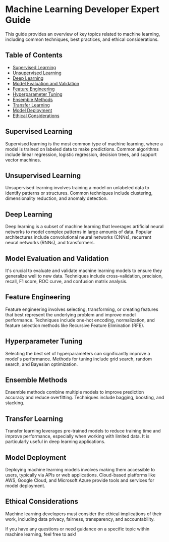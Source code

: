 # Machine Learning Developer Expert Guide

This guide provides an overview of key topics related to machine learning, including common techniques, best practices, and ethical considerations.

## Table of Contents
- [Supervised Learning](#supervised-learning)
- [Unsupervised Learning](#unsupervised-learning)
- [Deep Learning](#deep-learning)
- [Model Evaluation and Validation](#model-evaluation-and-validation)
- [Feature Engineering](#feature-engineering)
- [Hyperparameter Tuning](#hyperparameter-tuning)
- [Ensemble Methods](#ensemble-methods)
- [Transfer Learning](#transfer-learning)
- [Model Deployment](#model-deployment)
- [Ethical Considerations](#ethical-considerations)

## Supervised Learning
Supervised learning is the most common type of machine learning, where a model is trained on labeled data to make predictions. Common algorithms include linear regression, logistic regression, decision trees, and support vector machines.

## Unsupervised Learning
Unsupervised learning involves training a model on unlabeled data to identify patterns or structures. Common techniques include clustering, dimensionality reduction, and anomaly detection.

## Deep Learning
Deep learning is a subset of machine learning that leverages artificial neural networks to model complex patterns in large amounts of data. Popular architectures include convolutional neural networks (CNNs), recurrent neural networks (RNNs), and transformers.

## Model Evaluation and Validation
It's crucial to evaluate and validate machine learning models to ensure they generalize well to new data. Techniques include cross-validation, precision, recall, F1 score, ROC curve, and confusion matrix analysis.

## Feature Engineering
Feature engineering involves selecting, transforming, or creating features that best represent the underlying problem and improve model performance. Techniques include one-hot encoding, normalization, and feature selection methods like Recursive Feature Elimination (RFE).

## Hyperparameter Tuning
Selecting the best set of hyperparameters can significantly improve a model's performance. Methods for tuning include grid search, random search, and Bayesian optimization.

## Ensemble Methods
Ensemble methods combine multiple models to improve prediction accuracy and reduce overfitting. Techniques include bagging, boosting, and stacking.

## Transfer Learning
Transfer learning leverages pre-trained models to reduce training time and improve performance, especially when working with limited data. It is particularly useful in deep learning applications.

## Model Deployment
Deploying machine learning models involves making them accessible to users, typically via APIs or web applications. Cloud-based platforms like AWS, Google Cloud, and Microsoft Azure provide tools and services for model deployment.

## Ethical Considerations
Machine learning developers must consider the ethical implications of their work, including data privacy, fairness, transparency, and accountability.

If you have any questions or need guidance on a specific topic within machine learning, feel free to ask!

